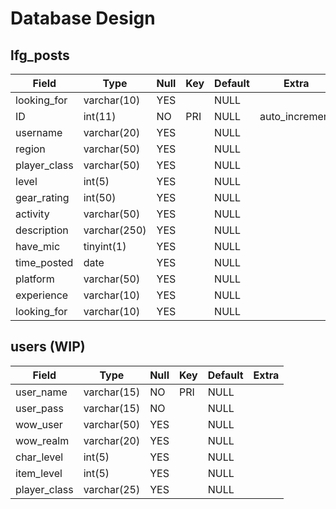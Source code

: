 # Database Design

## lfg_posts
| Field       | Type         | Null | Key | Default | Extra          |
|---|---|---|---|---|---|
|looking_for  | varchar(10)  | YES  |     | NULL    | |
|ID           | int(11)      | NO   | PRI | NULL    | auto_increment |
|username     | varchar(20)  | YES  |     | NULL    | |
|region       | varchar(50)  | YES  |     | NULL    | |
|player_class | varchar(50)  | YES  |     | NULL    | |
|level        | int(5)       | YES  |     | NULL    | |
|gear_rating  | int(50)      | YES  |     | NULL    | |
|activity     | varchar(50)  | YES  |     | NULL    | |
|description  | varchar(250) | YES  |     | NULL    | |
|have_mic     | tinyint(1)   | YES  |     | NULL    | |
|time_posted  | date         | YES  |     | NULL    | |
|platform     | varchar(50)  | YES  |     | NULL    | |
|experience   | varchar(10)  | YES  |     | NULL    | |
|looking_for  | varchar(10)  | YES  |     | NULL    | |

## users (WIP)
| Field        | Type        | Null | Key | Default | Extra |
|---|---|---|---|---|---|
| user_name    | varchar(15) | NO   | PRI | NULL    |       |
| user_pass    | varchar(15) | NO   |     | NULL    |       |
| wow_user     | varchar(50) | YES  |     | NULL    |       |
| wow_realm    | varchar(20) | YES  |     | NULL    |       |
| char_level   | int(5)      | YES  |     | NULL    |       |
| item_level   | int(5)      | YES  |     | NULL    |       |
| player_class | varchar(25)      | YES  |     | NULL    |       |


